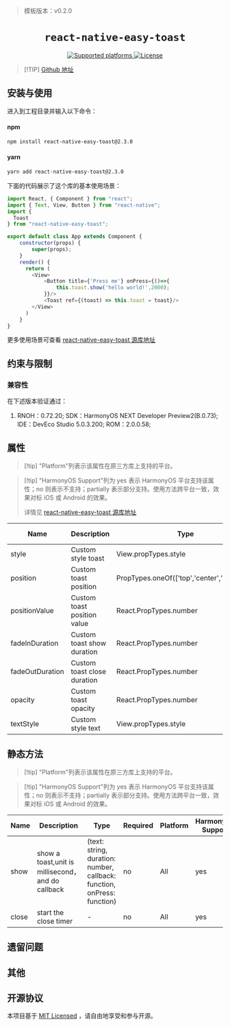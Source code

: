 

> 模板版本：v0.2.0

<p align="center">
  <h1 align="center"> <code>react-native-easy-toast</code> </h1>
</p>
<p align="center">
    <a href="https://github.com/crazycodeboy/react-native-easy-toast">
        <img src="https://img.shields.io/badge/platforms-android%20|%20ios%20|%20harmony%20-lightgrey.svg" alt="Supported platforms" />
    </a>
    <a href="https://github.com/<原库源码仓LICENSE的路径（如有）>">
        <img src="https://img.shields.io/badge/license-MIT-green.svg" alt="License" />
        <!-- <img src="https://img.shields.io/badge/license-Apache-blue.svg" alt="License" /> -->
    </a>
</p>

> [!TIP] [Github 地址](https://github.com/crazycodeboy/react-native-easy-toast)


## 安装与使用

进入到工程目录并输入以下命令：

<!-- tabs:start -->

#### **npm**

```bash
npm install react-native-easy-toast@2.3.0
```

#### **yarn**

```bash
yarn add react-native-easy-toast@2.3.0
```

<!-- tabs:end -->

下面的代码展示了这个库的基本使用场景：

<!-- {% raw %} -->
```js
import React, { Component } from "react";
import { Text, View, Button } from "react-native";
import {
  Toast
} from "react-native-easy-toast";

export default class App extends Component {
    constructor(props) {
        super(props);
    }
    render() {
      return (
        <View>
            <Button title={'Press me'} onPress={()=>{
                this.toast.show('hello world!',2000);
            }}/>
            <Toast ref={(toast) => this.toast = toast}/>
        </View>
      )
    }
}


```
<!-- {% endraw %} -->

更多使用场景可查看 [react-native-easy-toast 源库地址](https://github.com/crazycodeboy/react-native-easy-toast)

## 约束与限制

### 兼容性

在下述版本验证通过：

1. RNOH：0.72.20; SDK：HarmonyOS NEXT Developer Preview2(B.0.73); IDE：DevEco Studio 5.0.3.200; ROM：2.0.0.58;


## 属性

> [!tip] "Platform"列表示该属性在原三方库上支持的平台。

> [!tip] "HarmonyOS Support"列为 yes 表示 HarmonyOS 平台支持该属性；no 则表示不支持；partially 表示部分支持。使用方法跨平台一致，效果对标 iOS 或 Android 的效果。
>
> 详情见 [react-native-easy-toast 源库地址](https://github.com/crazycodeboy/react-native-easy-toast)

| Name | Description | Type | Required | Platform | HarmonyOS Support  |
| ---- | ----------- | ---- | -------- | -------- | ------------------ |
| style  | Custom style toast | View.propTypes.style  | no | All | yes |
| position  | Custom toast position | PropTypes.oneOf(['top','center','bottom',])  | no | All | yes |
| positionValue  | Custom toast position value | React.PropTypes.number | no | All | yes |
| fadeInDuration  | Custom toast show duration | React.PropTypes.number  | no | All | yes |
| fadeOutDuration  | Custom toast close duration | React.PropTypes.number  | no | All | yes |
| opacity  | Custom toast opacity | React.PropTypes.number  | no | All | yes |
| textStyle  | Custom style text | View.propTypes.style  | no | All | yes |

## 静态方法

> [!tip] "Platform"列表示该属性在原三方库上支持的平台。

> [!tip] "HarmonyOS Support"列为 yes 表示 HarmonyOS 平台支持该属性；no 则表示不支持；partially 表示部分支持。使用方法跨平台一致，效果对标 iOS 或 Android 的效果。

| Name | Description | Type | Required | Platform | HarmonyOS Support  |
| ---- | ----------- | ---- | -------- | -------- | ------------------ |
| show  | show a toast,unit is millisecond，and do callback  | (text: string, duration: number, callback: function, onPress: function)  | no | All      | yes |
| close  | start the close timer  | -  | no | All | yes |

## 遗留问题

## 其他

## 开源协议

本项目基于 [MIT Licensed](https://github.com/crazycodeboy/react-native-easy-toast/blob/master/LICENSE) ，请自由地享受和参与开源。
